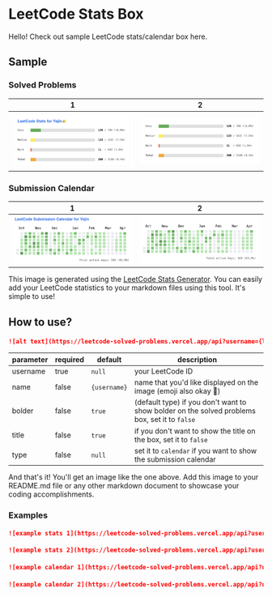 # LeetCode Stats Box

Hello! Check out sample LeetCode stats/calendar box here.

## Sample

### Solved Problems

| 1                                                 | 2                           |
| ------------------------------------------------- | --------------------------- |
| ![stats with title](/images/stats_with_title.png) | ![stats](/images/stats.png) |

### Submission Calendar

| 1                                                       | 2                                 |
| ------------------------------------------------------- | --------------------------------- |
| ![calendar with title](/images/calendar_with_title.png) | ![calendar](/images/calendar.png) |

This image is generated using the [LeetCode Stats Generator](https://leetcode-solved-problems.vercel.app/). You can easily add your LeetCode statistics to your markdown files using this tool. It's simple to use!

## How to use?

```markdown
![alt text](https://leetcode-solved-problems.vercel.app/api?username={leetcode_id}&name={your_awesome_name})
```

| parameter | required | default      | description                                                                                   |
| --------- | -------- | ------------ | --------------------------------------------------------------------------------------------- |
| username  | true     | `null`       | your LeetCode ID                                                                              |
| name      | false    | `{username}` | name that you'd like displayed on the image (emoji also okay 🐤)                              |
| bolder    | false    | `true`       | (default type) if you don't want to show bolder on the solved problems box, set it to `false` |
| title     | false    | `true`       | if you don't want to show the title on the box, set it to `false`                             |
| type      | false    | `null`       | set it to `calendar` if you want to show the submission calendar                              |

And that's it! You'll get an image like the one above. Add this image to your README.md file or any other markdown document to showcase your coding accomplishments.

### Examples

```markdown
![example stats 1](https://leetcode-solved-problems.vercel.app/api?username={leetcode_id}&name={name_want_to_display})

![example stats 2](https://leetcode-solved-problems.vercel.app/api?username={leetcode_id}&name={name_want_to_display}&bolder=false&title=false)

![example calendar 1](https://leetcode-solved-problems.vercel.app/api?username={leetcode_id}&name={name_want_to_display}&type=calendar)

![example calendar 2](https://leetcode-solved-problems.vercel.app/api?username={leetcode_id}&name={name_want_to_display}&type=calendar&bolder=false&title=false)
```
